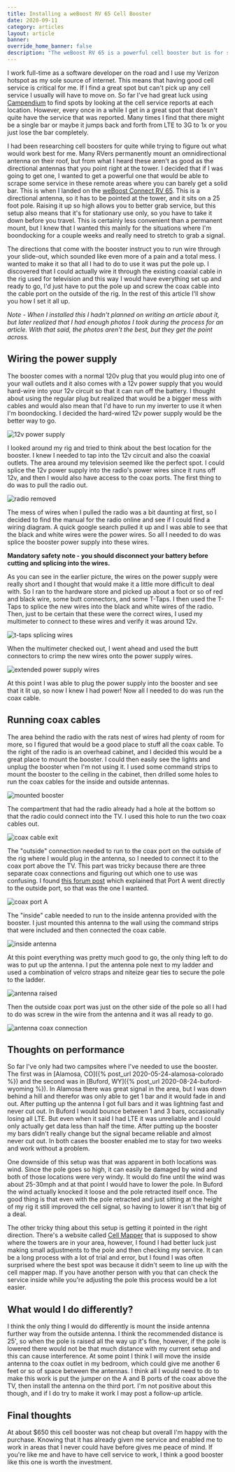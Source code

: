 ```yaml
---
title: Installing a weBoost RV 65 Cell Booster
date: 2020-09-11
category: articles
layout: article
banner: 
override_home_banner: false
description: "The weBoost RV 65 is a powerful cell booster but is for stationary use only, and not particularly convenient. I'll show you how I prewired everything to make it a bit faster to setup."
---
```


I work full-time as a software developer on the road and I use my Verizon hotspot as my sole source of internet. This means that having good cell service is critical for me. If I find a great spot but can't pick up any cell service I usually will have to move on. So far I've had great luck using [Campendium](https://www.campendium.com) to find spots by looking at the cell service reports at each location. However, every once in a while I get in a great spot that doesn't quite have the service that was reported. Many times I find that there might be a single bar or maybe it jumps back and forth from LTE to 3G to 1x or you just lose the bar completely. 

I had been researching cell boosters for quite while trying to figure out what would work best for me. Many RVers permanently mount an omnidirectional antenna on their roof, but from what I heard these aren't as good as the directional antennas that you point right at the tower. I decided that if I was going to get one, I wanted to get a powerful one that would be able to scrape some service in these remote areas where you can barely get a solid bar. This is when I landed on the [weBoost Connect RV 65](https://www.amazon.com/gp/product/B07BWFYWNN). This is a directional antenna, so it has to be pointed at the tower, and it sits on a 25 foot pole. Raising it up so high allows you to better grab service, but this setup also means that it's for stationary use only, so you have to take it down before you travel. This is certainly less convenient than a permanent mount, but I knew that I wanted this mainly for the situations where I'm boondocking for a couple weeks and really need to stretch to grab a signal.

The directions that come with the booster instruct you to run wire through your slide-out, which sounded like even more of a pain and a total mess. I wanted to make it so that all I had to do to use it was put the pole up. I discovered that I could actually wire it through the existing coaxial cable in the rig used for television and this way I would have everything set up and ready to go, I'd just have to put the pole up and screw the coax cable into the cable port on the outside of the rig. In the rest of this article I'll show you how I set it all up. 

*Note - When I installed this I hadn't planned on writing an article about it, but later realized that I had enough photos I took during the process for an article. With that said, the photos aren't the best, but they get the point across.*

## Wiring the power supply

The booster comes with a normal 120v plug that you would plug into one of your wall outlets and it also comes with a  12v power supply that you would hard-wire into your 12v circuit so that it can run off the battery. I thought about using the regular plug but realized that would be a bigger mess with cables and would also mean that I'd have to run my inverter to use it when I'm boondocking. I decided the hard-wired 12v power supply would be the better way to go.

![12v power supply](/assets/img/articles/cell-booster/1-power-supply.jpg)

I looked around my rig and tried to think about the best location for the booster. I knew I needed to tap into the 12v circuit and also the coaxial outlets. The area around my television seemed like the perfect spot. I could splice the 12v power supply into the radio's power wires since it runs off 12v, and then I would also have access to the coax ports. The first thing to do was to pull the radio out.

![radio removed](/assets/img/articles/cell-booster/2-radio-pulled.jpg)

The mess of wires when I pulled the radio was a bit daunting at first, so I decided to find the manual for the radio online and see if I could find a wiring diagram. A quick google search pulled it up and I was able to see that the black and white wires were the power wires. So all I needed to do was splice the booster power supply into these wires. 

**Mandatory safety note - you should disconnect your battery before cutting and splicing into the wires.**

As you can see in the earlier picture, the wires on the power supply were really short and I thought that would make it a little more difficult to deal with. So I ran to the hardware store and picked up about a foot or so of red and black wire, some butt connectors, and some T-Taps. I then used the T-Taps to splice the new wires into the black and white wires of the radio. Then, just to be certain that these were the correct wires, I used my multimeter to connect to these wires and verify it was around 12v.

![t-taps splicing wires](/assets/img/articles/cell-booster/3-spliced-wires.jpg)

When the multimeter checked out, I went ahead and used the butt connectors to crimp the new wires onto the power supply wires. 

![extended power supply wires](/assets/img/articles/cell-booster/4-wire-extensions.jpg)

At this point I was able to plug the power supply into the booster and see that it lit up, so now I knew I had power! Now all I needed to do was run the coax cable.

## Running coax cables

The area behind the radio with the rats nest of wires had plenty of room for more, so I figured that would be a good place to stuff all the coax cable. To the right of the radio is an overhead cabinet, and I decided this would be a great place to mount the booster. I could then easily see the lights and unplug the booster when I'm not using it. I used some command strips to mount the booster to the ceiling in the cabinet, then drilled some holes to run the coax cables for the inside and outside antennas.

![mounted booster](/assets/img/articles/cell-booster/5-mounted-booster.jpg)

The compartment that had the radio already had a hole at the bottom so that the radio could connect into the TV. I used this hole to run the two coax cables out.

![coax cable exit](/assets/img/articles/cell-booster/6-coax-exit.jpg)

The "outside" connection needed to run to the coax port on the outside of the rig where I would plug in the antenna, so I needed to connect it to the coax port above the TV. This part was tricky because there are three separate coax connections and figuring out which one to use was confusing. I found [this forum post](https://www.jaycoowners.com/forums/f34/coax-connections-in-27dsrl-19274.html) which explained that Port A went directly to the outside port, so that was the one I wanted. 

![coax port A](/assets/img/articles/cell-booster/7-to-outside.jpg)

The "inside" cable needed to run to the inside antenna provided with the booster. I just mounted this antenna to the wall using the command strips that were included and then connected the coax cable.

![inside antenna](/assets/img/articles/cell-booster/8-to-inside.jpg)

At this point everything was pretty much good to go, the only thing left to do was to put up the antenna. I put the antenna pole next to my ladder and used a combination of velcro straps and niteize gear ties to secure the pole to the ladder.

![antenna raised](/assets/img/articles/cell-booster/9-antenna.jpg)

Then the outside coax port was just on the other side of the pole so all I had to do was screw in the wire from the antenna and it was all ready to go.

![antenna coax connection](/assets/img/articles/cell-booster/10-antenna-connection.jpg)

## Thoughts on performance

So far I've only had two campsites where I've needed to use the booster. The first was in [Alamosa, CO]({% post_url 2020-05-24-alamosa-colorado %}) and the second was in [Buford, WY]({% post_url 2020-08-24-buford-wyoming %}). In Alamosa there was great signal in the area, but I was down behind a hill and therefor was only able to get 1 bar and it would fade in and out. After putting up the antenna I got full bars and it was lightning fast and never cut out. In Buford I would bounce between 1 and 3 bars, occasionally losing all LTE. But even when it said I had LTE it was unreliable and I could only actually get data less than half the time. After putting up the booster my bars didn't really change but the signal became reliable and almost never cut out. In both cases the booster enabled me to stay for two weeks and work without a problem. 

One downside of this setup was that was apparent in both locations was wind. Since the pole goes so high, it can easily be damaged by wind and both of those locations were very windy. It would do fine until the wind was about 25-30mph and at that point I would have to lower the pole. In Buford the wind actually knocked it loose and the pole retracted itself once. The good thing is that even with the pole retracted and just sitting at the height of my rig it still improved the cell signal, so having to lower it isn't that big of a deal. 

The other tricky thing about this setup is getting it pointed in the right direction. There's a website called [Cell Mapper](https://www.cellmapper.net/map) that is supposed to show where the towers are in your area, however, I found I had better luck just making small adjustments to the pole and then checking my service. It can be a long process with a lot of trial and error, but I found I was often surprised where the best spot was because it didn't seem to line up with the cell mapper map. If you have another person with you that can check the service inside while you're adjusting the pole this process would be a lot easier.

## What would I do differently?

I think the only thing I would do differently is mount the inside antenna further way from the outside antenna. I think the recommended distance is 25', so when the pole is raised all the way up it's fine, however, if the pole is lowered there would not be that much distance with my current setup and this can cause interference. At some point I think I will move the inside antenna to the coax outlet in my bedroom, which could give me another 6 feet or so of space between the antennas. I think all I would need to do to make this work is put the jumper on the A and B ports of the coax above the TV, then install the antenna on the third port. I'm not positive about this though, and if I do try to make it work I may post a follow-up article. 

## Final thoughts

At about $650 this cell booster was not cheap but overall I'm happy with the purchase. Knowing that it has already given me service and enabled me to work in areas that I never could have before gives me peace of mind. If you're like me and have to have cell service to work, I think a good booster like this one is worth the investment. 


